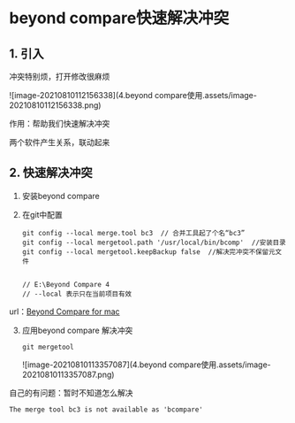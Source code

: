 # beyond compare快速解决冲突

## 1. 引入

冲突特别烦，打开修改很麻烦

![image-20210810112156338](4.beyond compare使用.assets/image-20210810112156338.png)

作用：帮助我们快速解决冲突



两个软件产生关系，联动起来

## 2. 快速解决冲突

1. 安装beyond compare

2. 在git中配置

   ```
   git config --local merge.tool bc3  // 合并工具起了个名“bc3”
   git config --local mergetool.path '/usr/local/bin/bcomp'  //安装目录
   git config --local mergetool.keepBackup false  //解决完冲突不保留元文件
   
   
   // E:\Beyond Compare 4
   // --local 表示只在当前项目有效
   ```

url：[Beyond Compare for mac](https://macwk.com/soft/beyond-compare)

3. 应用beyond compare 解决冲突

   ```
   git mergetool
   ```

   ![image-20210810113357087](4.beyond compare使用.assets/image-20210810113357087.png)

自己的有问题：暂时不知道怎么解决

```
The merge tool bc3 is not available as 'bcompare' 
```

